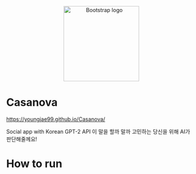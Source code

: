                                                                                                                                            
<p align="center">
  <a href="https://getbootstrap.com/">
    <img src="https://user-images.githubusercontent.com/6705096/128585646-0690663e-c1f9-4b54-b879-31449a089f35.png" alt="Bootstrap logo" width="200">
  </a>
</p>

# Casanova

https://youngjae99.github.io/Casanova/

Social app with Korean GPT-2 API
이 말을 할까 말까 고민하는 당신을 위해 AI가 판단해줄께요!


# How to run


# 
